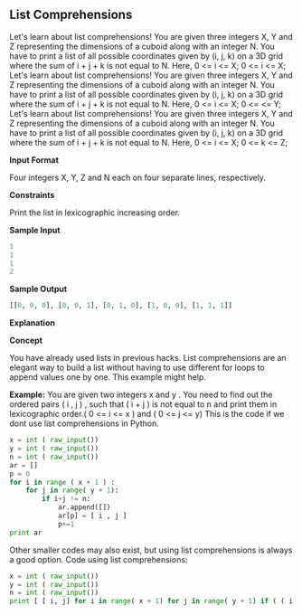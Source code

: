 ## List Comprehensions

Let's learn about list comprehensions! You are given three integers X, Y and Z representing the dimensions of a cuboid along with an integer N. You have to print a list of all possible coordinates given by (i, j, k) on a 3D grid where the sum of i + j + k is not equal to N. Here, 0 <= i <= X; 0 <= i <= X; Let's learn about list comprehensions! You are given three integers X, Y and Z representing the dimensions of a cuboid along with an integer N. You have to print a list of all possible coordinates given by (i, j, k) on a 3D grid where the sum of i + j + k is not equal to N. Here, 0 <= i <= X; 0 <=  <= Y; Let's learn about list comprehensions! You are given three integers X, Y and Z representing the dimensions of a cuboid along with an integer N. You have to print a list of all possible coordinates given by (i, j, k) on a 3D grid where the sum of i + j + k is not equal to N. Here, 0 <= i <= X; 0 <= k <= Z;

**Input Format**

Four integers X, Y, Z and N each on four separate lines, respectively.

**Constraints**

Print the list in lexicographic increasing order.

**Sample Input**

```python
1
1
1
2
```

**Sample Output**

```python
[[0, 0, 0], [0, 0, 1], [0, 1, 0], [1, 0, 0], [1, 1, 1]]
```

**Explanation**

**Concept**

You have already used lists in previous hacks. List comprehensions are an elegant way to build a list without having to use different for loops to append values one by one. This example might help.

**Example:** You are given two integers x and y . You need to find out the ordered pairs ( i , j ) , such that ( i + j ) is not equal to n and print them in lexicographic order.( 0 <= i <= x ) and ( 0 <= j <= y) This is the code if we dont use list comprehensions in Python.

```python
x = int ( raw_input())
y = int ( raw_input())
n = int ( raw_input())
ar = []
p = 0
for i in range ( x + 1 ) :
    for j in range( y + 1):
        if i+j != n:
            ar.append([])
            ar[p] = [ i , j ]
            p+=1
print ar
```

Other smaller codes may also exist, but using list comprehensions is always a good option. Code using list comprehensions:

```python
x = int ( raw_input())
y = int ( raw_input())
n = int ( raw_input())
print [ [ i, j] for i in range( x + 1) for j in range( y + 1) if ( ( i + j ) != n )]
```